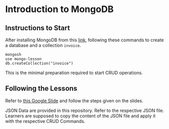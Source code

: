 # Introduction to MongoDB

## Instructions to Start

After installing MongoDB from this [link](https://docs.mongodb.com/manual/installation/), following these commands to create a database and a collection `invoice`.

```
mongosh
use mongo-lesson
db.createCollection("invoice")
```

This is the minimal preparation required to start CRUD operations.


## Following the Lessons

Refer to [this Google Slide](https://docs.google.com/presentation/d/1eE72Eu3PUXo8SqHNEn05qC9P7TvC1HGkdoxdkwZaXWA) and follow the steps given on the slides.

JSON Data are provided in this repository. Refer to the respective JSON file. Learners are supposed to copy the content of the JSON file and apply it with the respective CRUD Commands.